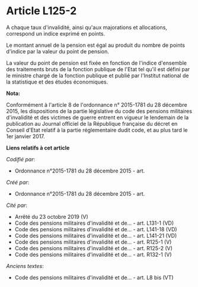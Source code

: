 # Article L125-2

A chaque taux d'invalidité, ainsi qu'aux majorations et allocations, correspond un indice exprimé en points.

Le montant annuel de la pension est égal au produit du nombre de points d'indice par la valeur du point de pension.

La valeur du point de pension est fixée en fonction de l'indice d'ensemble des traitements bruts de la fonction publique de
l'Etat tel qu'il est défini par le ministre chargé de la fonction publique et publié par l'Institut national de la
statistique et des études économiques.

**Nota:**

Conformément à l'article 8 de l'ordonnance n° 2015-1781 du 28 décembre 2015, les dispositions de la partie législative du
code des pensions militaires d'invalidité et des victimes de guerre entrent en vigueur le lendemain de la publication au
Journal officiel de la République française du décret en Conseil d'Etat relatif à la partie réglementaire dudit code, et au
plus tard le 1er janvier 2017.

**Liens relatifs à cet article**

_Codifié par_:

  - Ordonnance n°2015-1781 du 28 décembre 2015 - art.

_Créé par_:

  - Ordonnance n°2015-1781 du 28 décembre 2015 - art.

_Cité par_:

  - Arrêté du 23 octobre 2019 (V)
  - Code des pensions militaires d'invalidité et de... - art. L131-1 (VD)
  - Code des pensions militaires d'invalidité et de... - art. L141-18 (VD)
  - Code des pensions militaires d'invalidité et de... - art. L141-21 (VD)
  - Code des pensions militaires d'invalidité et de... - art. R125-1 (V)
  - Code des pensions militaires d'invalidité et de... - art. R125-2 (V)
  - Code des pensions militaires d'invalidité et de... - art. R132-1 (V)

_Anciens textes_:

  - Code des pensions militaires d'invalidité et de... - art. L8 bis (VT)
